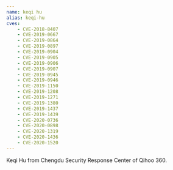 ```yaml
---
name: keqi hu
alias: keqi-hu
cves:
    - CVE-2018-8407
    - CVE-2019-0667
    - CVE-2019-0864
    - CVE-2019-0897
    - CVE-2019-0904
    - CVE-2019-0905
    - CVE-2019-0906
    - CVE-2019-0907
    - CVE-2019-0945
    - CVE-2019-0946
    - CVE-2019-1150
    - CVE-2019-1208
    - CVE-2019-1271
    - CVE-2019-1380
    - CVE-2019-1437
    - CVE-2019-1439
    - CVE-2020-0736
    - CVE-2020-0898
    - CVE-2020-1319
    - CVE-2020-1436
    - CVE-2020-1520
---
```

Keqi Hu from Chengdu Security Response Center of Qihoo 360.